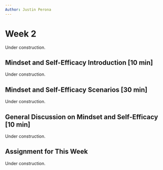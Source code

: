 ```yaml
---
Author: Justin Perona
---
```


# Week 2

Under construction.

## Mindset and Self-Efficacy Introduction [10 min]

Under construction.

## Mindset and Self-Efficacy Scenarios [30 min]

Under construction.

## General Discussion on Mindset and Self-Efficacy [10 min]

Under construction.

## Assignment for This Week

Under construction.
